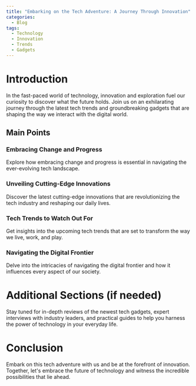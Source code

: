 ```yaml
---
title: "Embarking on the Tech Adventure: A Journey Through Innovation"
categories:
  - Blog
tags:
  - Technology
  - Innovation
  - Trends
  - Gadgets
---
```


# Introduction
In the fast-paced world of technology, innovation and exploration fuel our curiosity to discover what the future holds. Join us on an exhilarating journey through the latest tech trends and groundbreaking gadgets that are shaping the way we interact with the digital world.

## Main Points
### Embracing Change and Progress
Explore how embracing change and progress is essential in navigating the ever-evolving tech landscape.

### Unveiling Cutting-Edge Innovations
Discover the latest cutting-edge innovations that are revolutionizing the tech industry and reshaping our daily lives.

### Tech Trends to Watch Out For
Get insights into the upcoming tech trends that are set to transform the way we live, work, and play.

### Navigating the Digital Frontier
Delve into the intricacies of navigating the digital frontier and how it influences every aspect of our society.

# Additional Sections (if needed)
Stay tuned for in-depth reviews of the newest tech gadgets, expert interviews with industry leaders, and practical guides to help you harness the power of technology in your everyday life.

# Conclusion
Embark on this tech adventure with us and be at the forefront of innovation. Together, let's embrace the future of technology and witness the incredible possibilities that lie ahead.